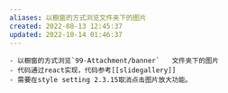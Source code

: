 ```yaml
---
aliases: 以橱窗的方式浏览文件夹下的图片
created: 2022-08-13 12:45:37
updated: 2022-10-14 01:46:37
---
```


```ad-tip
- 以橱窗的方式浏览`99-Attachment/banner`   文件夹下的图片
- 代码通过react实现，代码参考[[slidegallery]]
- 需要在style setting 2.3.15取消点击图片放大功能。
```

```jsx::Slidegallery

```